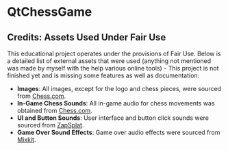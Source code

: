 # QtChessGame

## Credits: Assets Used Under Fair Use

This educational project operates under the provisions of Fair Use. Below is a detailed list of external assets that were used (anything not mentioned was made by myself with the help various online tools) - This project is not finished yet and is missing some features as well as documentation:

- **Images**: All images, except for the logo and chess pieces, were sourced from [Chess.com](https://www.chess.com).
- **In-Game Chess Sounds**: All in-game audio for chess movements was obtained from [Chess.com](https://www.chess.com).
- **UI and Button Sounds**: User interface and button click sounds were sourced from [ZapSplat](https://www.zapsplat.com/sound-effect-category/button-clicks/).
- **Game Over Sound Effects**: Game over audio effects were sourced from [Mixkit](https://mixkit.co/free-sound-effects/game-over/).
